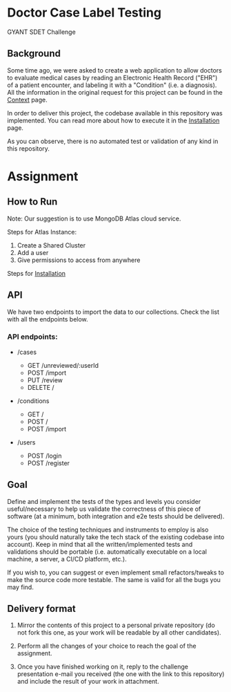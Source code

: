 # Doctor Case Label Testing

GYANT SDET Challenge

## Background

Some time ago, we were asked to create a web application to allow doctors to evaluate medical cases by reading an Electronic Health Record ("EHR") of a patient encounter, and labeling it with a "Condition" (i.e. a diagnosis). All the information in the original request for this project can be found in the [Context](https://github.com/GYANTINC/gyant-sdet-qa-code-challenge/wiki/Context) page.

In order to deliver this project, the codebase available in this repository was implemented. You can read more about how to execute it in the [Installation](https://github.com/GYANTINC/gyant-sdet-qa-code-challenge/wiki/Installation) page. 

As you can observe, there is no automated test or validation of any kind in this repository.

# Assignment

## How to Run
Note: Our suggestion is to use MongoDB Atlas cloud service. 

Steps for Atlas Instance:
1. Create a Shared Cluster
2. Add a user
3. Give permissions to access from anywhere

Steps for [Installation](https://github.com/GYANTINC/gyant-sdet-qa-code-challenge/wiki/Installation)


## API 
We have two endpoints to import the data to our collections. Check the list with all the endpoints below.

### API endpoints:
- /cases
    - GET /unreviewed/:userId
    - POST /import
    - PUT /review
    - DELETE /

- /conditions
    - GET /
    - POST /
    - POST /import
    
- /users
    - POST /login
    - POST /register

## Goal
Define and implement the tests of the types and levels you consider useful/necessary to help us validate the correctness of this piece of software (at a minimum, both integration and e2e tests should be delivered).

The choice of the testing techniques and instruments to employ is also yours (you should naturally take the tech stack of the existing codebase into account). Keep in mind that all the written/implemented tests and validations should be portable (i.e. automatically executable on a local machine, a server, a CI/CD platform, etc.).

If you wish to, you can suggest or even implement small refactors/tweaks to make the source code more testable. The same is valid for all the bugs you may find.

## Delivery format

1. Mirror the contents of this project to a personal private repository (do not fork this one, as your work will be readable by all other candidates).

2. Perform all the changes of your choice to reach the goal of the assignment.

3. Once you have finished working on it, reply to the challenge presentation e-mail you received (the one with the link to this repository) and include the result of your work in attachment.